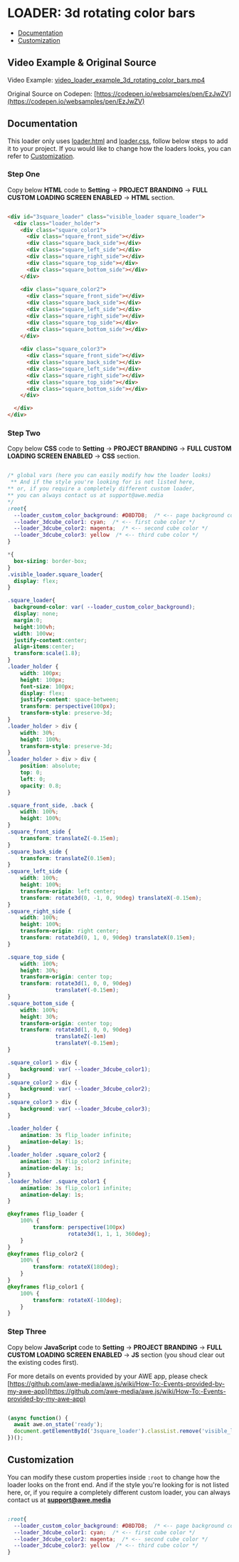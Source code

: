 
# LOADER: 3d rotating color bars

- [Documentation](#documentation)
- [Customization](#customization)

## Video Example & Original Source


Video Example: [video_loader_example_3d_rotating_color_bars.mp4](video_loader_example_3d_rotating_color_bars.mp4)

Original Source on Codepen: [https://codepen.io/websamples/pen/EzJwZV](https://codepen.io/websamples/pen/EzJwZV)


## Documentation

This loader only uses [loader.html](loader.html) and [loader.css](loader.css), follow below steps to add it to your project. If you would like to change how the loaders looks, you can refer to [Customization](#customization).


### Step One

Copy below **HTML** code to **Setting** -> **PROJECT BRANDING** -> **FULL CUSTOM LOADING SCREEN ENABLED** -> **HTML** section.


```html

<div id="3square_loader" class="visible_loader square_loader">
  <div class="loader_holder">
    <div class="square_color1">
      <div class="square_front_side"></div>
      <div class="square_back_side"></div>
      <div class="square_left_side"></div>
      <div class="square_right_side"></div>
      <div class="square_top_side"></div>
      <div class="square_bottom_side"></div>
    </div>
  
    <div class="square_color2">
      <div class="square_front_side"></div>
      <div class="square_back_side"></div>
      <div class="square_left_side"></div>
      <div class="square_right_side"></div>
      <div class="square_top_side"></div>
      <div class="square_bottom_side"></div>
    </div>
  
    <div class="square_color3">
      <div class="square_front_side"></div>
      <div class="square_back_side"></div>
      <div class="square_left_side"></div>
      <div class="square_right_side"></div>
      <div class="square_top_side"></div>
      <div class="square_bottom_side"></div>
    </div>

  </div>
</div>


```

### Step Two

Copy below **CSS** code to **Setting** -> **PROJECT BRANDING** -> **FULL CUSTOM LOADING SCREEN ENABLED** -> **CSS** section.

```css

/* global vars (here you can easily modify how the loader looks) 
 ** And if the style you're looking for is not listed here,
** or, if you require a completely different custom loader,
** you can always contact us at support@awe.media
*/
:root{
  --loader_custom_color_background: #D8D7D8;  /* <-- page background color */
  --loader_3dcube_color1: cyan;  /* <-- first cube color */
  --loader_3dcube_color2: magenta;  /* <-- second cube color */
  --loader_3dcube_color3: yellow  /* <-- third cube color */
}

*{
  box-sizing: border-box;
}
.visible_loader.square_loader{
  display: flex;
}

.square_loader{
  background-color: var( --loader_custom_color_background); 
  display: none;
  margin:0;
  height:100vh;
  width: 100vw;
  justify-content:center;
  align-items:center;
  transform:scale(1.8);
}
.loader_holder {
    width: 100px;
    height: 100px;
    font-size: 100px;
    display: flex;
    justify-content: space-between;
    transform: perspective(100px);
    transform-style: preserve-3d;
}
.loader_holder > div {
    width: 30%;
    height: 100%;
    transform-style: preserve-3d;
}
.loader_holder > div > div {
    position: absolute;
    top: 0;
    left: 0;
    opacity: 0.8;
}

.square_front_side, .back {
    width: 100%;
    height: 100%;
}
.square_front_side {
    transform: translateZ(-0.15em);
}
.square_back_side {
    transform: translateZ(0.15em);
}
.square_left_side {
    width: 100%;
    height: 100%;
    transform-origin: left center;
    transform: rotate3d(0, -1, 0, 90deg) translateX(-0.15em);
}
.square_right_side {
    width: 100%;
    height: 100%;
    transform-origin: right center;
    transform: rotate3d(0, 1, 0, 90deg) translateX(0.15em);
}

.square_top_side {
    width: 100%;
    height: 30%;
    transform-origin: center top;
    transform: rotate3d(1, 0, 0, 90deg)
               translateY(-0.15em);
}
.square_bottom_side {
    width: 100%;
    height: 30%;
    transform-origin: center top;
    transform: rotate3d(1, 0, 0, 90deg)
               translateZ(-1em)
               translateY(-0.15em);
}

.square_color1 > div {
    background: var( --loader_3dcube_color1); 
}
.square_color2 > div {
    background: var( --loader_3dcube_color2);
}
.square_color3 > div {
    background: var( --loader_3dcube_color3); 
}

.loader_holder {
    animation: 3s flip_loader infinite;
    animation-delay: 1s;
}
.loader_holder .square_color2 {
    animation: 3s flip_color2 infinite;
    animation-delay: 1s;
}
.loader_holder .square_color1 {
    animation: 3s flip_color1 infinite;
    animation-delay: 1s;
}

@keyframes flip_loader {
    100% {
        transform: perspective(100px) 
                   rotate3d(1, 1, 1, 360deg);
    }
}
@keyframes flip_color2 {
    100% {
        transform: rotateX(180deg);
    }
}
@keyframes flip_color1 {
    100% {
        transform: rotateX(-180deg);
    }
}


```

### Step Three

Copy below **JavaScript** code to **Setting** -> **PROJECT BRANDING** -> **FULL CUSTOM LOADING SCREEN ENABLED** -> **JS** section (you shoud clear out the existing codes first).

For more details on events provided by your AWE app, please check [https://github.com/awe-media/awe.js/wiki/How-To:-Events-provided-by-my-awe-app](https://github.com/awe-media/awe.js/wiki/How-To:-Events-provided-by-my-awe-app)


```javascript

(async function() { 
  await awe.on_state('ready'); 
  document.getElementById('3square_loader').classList.remove('visible_loader');
})();


```

## Customization

You can modify these custom properties inside `:root` to change how the loader looks on the front end. And if the style you're looking for is not listed here, or, if you require a completely different custom loader, you can always contact us at **support@awe.media**

```css

:root{
  --loader_custom_color_background: #D8D7D8;  /* <-- page background color */
  --loader_3dcube_color1: cyan;  /* <-- first cube color */
  --loader_3dcube_color2: magenta;  /* <-- second cube color */
  --loader_3dcube_color3: yellow  /* <-- third cube color */
}


```

